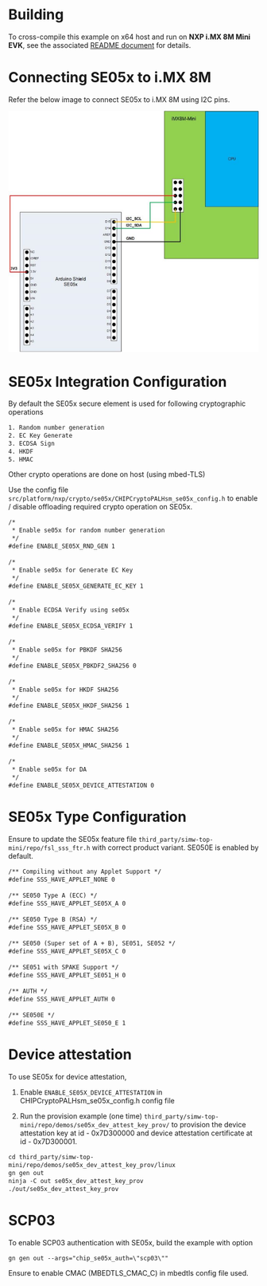 # Building

To cross-compile this example on x64 host and run on **NXP i.MX 8M Mini**
**EVK**, see the associated
[README document](../../../../docs/platforms/nxp/nxp_imx8m_linux_examples.md)
for details.


# Connecting SE05x to i.MX 8M

Refer the below image to connect SE05x to i.MX 8M using I2C pins.

![SE05x-i.MX8M-Mini](../../../platform/nxp/se05x/linux/doc/images/imx8evk_se05x.jpg)


# SE05x Integration Configuration

By default the SE05x secure element is used for following cryptographic operations

	1. Random number generation
	2. EC Key Generate
	3. ECDSA Sign
	4. HKDF
	5. HMAC

Other crypto operations are done on host (using mbed-TLS)

Use the config file `src/platform/nxp/crypto/se05x/CHIPCryptoPALHsm_se05x_config.h` to enable / disable offloading required crypto operation on SE05x.

```
/*
 * Enable se05x for random number generation
 */
#define ENABLE_SE05X_RND_GEN 1

/*
 * Enable se05x for Generate EC Key
 */
#define ENABLE_SE05X_GENERATE_EC_KEY 1

/*
 * Enable ECDSA Verify using se05x
 */
#define ENABLE_SE05X_ECDSA_VERIFY 1

/*
 * Enable se05x for PBKDF SHA256
 */
#define ENABLE_SE05X_PBKDF2_SHA256 0

/*
 * Enable se05x for HKDF SHA256
 */
#define ENABLE_SE05X_HKDF_SHA256 1

/*
 * Enable se05x for HMAC SHA256
 */
#define ENABLE_SE05X_HMAC_SHA256 1

/*
 * Enable se05x for DA
 */
#define ENABLE_SE05X_DEVICE_ATTESTATION 0
```


# SE05x Type Configuration

Ensure to update the SE05x feature file `third_party/simw-top-mini/repo/fsl_sss_ftr.h` with correct product variant. SE050E is enabled by default.

```
/** Compiling without any Applet Support */
#define SSS_HAVE_APPLET_NONE 0

/** SE050 Type A (ECC) */
#define SSS_HAVE_APPLET_SE05X_A 0

/** SE050 Type B (RSA) */
#define SSS_HAVE_APPLET_SE05X_B 0

/** SE050 (Super set of A + B), SE051, SE052 */
#define SSS_HAVE_APPLET_SE05X_C 0

/** SE051 with SPAKE Support */
#define SSS_HAVE_APPLET_SE051_H 0

/** AUTH */
#define SSS_HAVE_APPLET_AUTH 0

/** SE050E */
#define SSS_HAVE_APPLET_SE050_E 1
```


# Device attestation

To use SE05x for device attestation,

1. Enable  `ENABLE_SE05X_DEVICE_ATTESTATION` in CHIPCryptoPALHsm_se05x_config.h config file

2. Run the provision example (one time) `third_party/simw-top-mini/repo/demos/se05x_dev_attest_key_prov/` to provision the device attestation key at id - 0x7D300000 and device attestation certificate at id - 0x7D300001.

```
cd third_party/simw-top-mini/repo/demos/se05x_dev_attest_key_prov/linux
gn gen out
ninja -C out se05x_dev_attest_key_prov
./out/se05x_dev_attest_key_prov
```

# SCP03

To enable SCP03 authentication with SE05x, build the example with option
```
gn gen out --args="chip_se05x_auth=\"scp03\""
```

Ensure to enable CMAC (MBEDTLS_CMAC_C) in mbedtls config file used.
